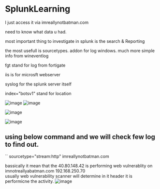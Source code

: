 # SplunkLearning

I just access it via imreallynotbatman.com

need to know what data u had.

most important thing to investigate in splunk is the search & Reporting

the most usefull is sourcetypes.
addon for log windows. much more simple info from wineventlog

fgt stand for log from fortigate

iis is for microsft webserver

syslog for the splunk server itself

index="botsv1" stand for location

![image](https://github.com/popipo74/SplunkLearning/assets/46301752/b4257874-08da-4147-a3b2-a36a0cdd482d)
![image](https://github.com/popipo74/SplunkLearning/assets/46301752/1143655b-b759-4b48-9bab-9147f3201208)


![image](https://github.com/popipo74/SplunkLearning/assets/46301752/9dd723da-46d7-4703-acfe-d81373fd25fa)


![image](https://github.com/popipo74/SplunkLearning/assets/46301752/664badb8-c266-4a40-9852-a75922417bea)

## using below command and we will check few log to find out.
`` sourcetype="stream:http" imreallynotbatman.com

bassically it mean that the 40.80.148.42	is performing web vulnerablity on imnotreallyabatman.com 192.168.250.70		
usually web vulnerability scanner will determine in it header it is performicne the activity.
![image](https://github.com/popipo74/SplunkLearning/assets/46301752/7db03dbc-6ec1-487e-bbd9-e44b6f72efa1)
